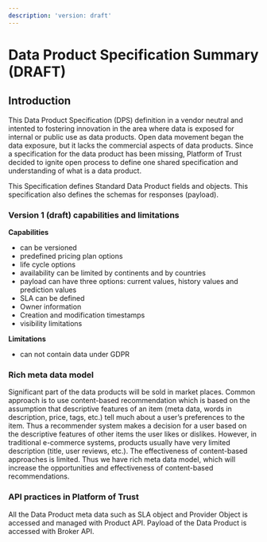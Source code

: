 ```yaml
---
description: 'version: draft'
---
```


# Data Product Specification Summary \(DRAFT\)

## Introduction

This Data Product Specification \(DPS\) definition in a vendor neutral and intented to fostering innovation in the area where data is exposed for internal or public use as data products. Open data movement began the data exposure, but it lacks the commercial aspects of data products. Since a specification for the data product has been missing, Platform of Trust decided to ignite open process to define one shared specification and understanding of what is a data product.

This Specification defines Standard Data Product fields and objects. This specification also defines the schemas for responses \(payload\).

### Version 1 \(draft\) capabilities and limitations

**Capabilities**

* can be versioned
* predefined pricing plan options
* life cycle options
* availability can be limited by continents and by countries
* payload can have three options: current values, history values and prediction values
* SLA can be defined
* Owner information
* Creation and modification timestamps
* visibility limitations

**Limitations**

* can not contain data under GDPR

### Rich meta data model

Significant part of the data products will be sold in market places. Common approach is to use content-based recommendation which is based on the assumption that descriptive features of an item \(meta data, words in description, price, tags, etc.\) tell much about a user’s preferences to the item. Thus a recommender system makes a decision for a user based on the descriptive features of other items the user likes or dislikes. However, in traditional e-commerce systems, products usually have very limited description \(title, user reviews, etc.\). The effectiveness of content-based approaches is limited. Thus we have rich meta data model, which will increase the opportunities and effectiveness of content-based recommendations. 

### API practices in Platform of Trust

All the Data Product meta data such as SLA object and Provider Object is accessed and managed with Product API. Payload of the Data Product is accessed with Broker API. 

### 





